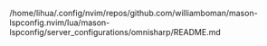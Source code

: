 /home/lihua/.config/nvim/repos/github.com/williamboman/mason-lspconfig.nvim/lua/mason-lspconfig/server_configurations/omnisharp/README.md